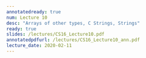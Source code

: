 ```yaml
---
annotatedready: true
num: Lecture 10
desc: "Arrays of other types, C Strings, Strings"
ready: true
slides: /lectures/CS16_Lecture10.pdf
annotatedpdfurl: /lectures/CS16_Lecture10_ann.pdf
lecture_date: 2020-02-11
---
```

